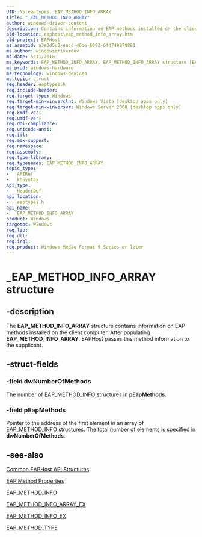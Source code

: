 ```yaml
---
UID: NS:eaptypes._EAP_METHOD_INFO_ARRAY
title: "_EAP_METHOD_INFO_ARRAY"
author: windows-driver-content
description: Contains information on EAP methods installed on the client computer.
old-location: eaphost\eap_method_info_array.htm
old-project: EAPHost
ms.assetid: a3e2d5c0-eacd-46de-b092-6fd749870881
ms.author: windowsdriverdev
ms.date: 5/11/2018
ms.keywords: EAP_METHOD_INFO_ARRAY, EAP_METHOD_INFO_ARRAY structure [EAPHost], PEAP_METHOD_INFO_ARRAY, PEAP_METHOD_INFO_ARRAY structure pointer [EAPHost], _EAP_METHOD_INFO_ARRAY, eaphost.eap_method_info_array, eaptypes/EAP_METHOD_INFO_ARRAY, eaptypes/PEAP_METHOD_INFO_ARRAY
ms.prod: windows-hardware
ms.technology: windows-devices
ms.topic: struct
req.header: eaptypes.h
req.include-header: 
req.target-type: Windows
req.target-min-winverclnt: Windows Vista [desktop apps only]
req.target-min-winversvr: Windows Server 2008 [desktop apps only]
req.kmdf-ver: 
req.umdf-ver: 
req.ddi-compliance: 
req.unicode-ansi: 
req.idl: 
req.max-support: 
req.namespace: 
req.assembly: 
req.type-library: 
req.typenames: EAP_METHOD_INFO_ARRAY
topic_type:
-	APIRef
-	kbSyntax
api_type:
-	HeaderDef
api_location:
-	eaptypes.h
api_name:
-	EAP_METHOD_INFO_ARRAY
product: Windows
targetos: Windows
req.lib: 
req.dll: 
req.irql: 
req.product: Windows Media Format 9 Series or later
---
```


# _EAP_METHOD_INFO_ARRAY structure


## -description


The <b>EAP_METHOD_INFO_ARRAY</b> structure contains information on EAP methods installed on the client computer. After populating <b>EAP_METHOD_INFO_ARRAY</b>, EAPHost passes this method information to the supplicant.


## -struct-fields




### -field dwNumberOfMethods

The number of <a href="https://msdn.microsoft.com/89b5dcbd-afa9-40a8-ab04-2caee01ce0a3">EAP_METHOD_INFO</a> structures in <b>pEapMethods</b>.


### -field pEapMethods

Pointer to the address of the first element in an array of <a href="https://msdn.microsoft.com/89b5dcbd-afa9-40a8-ab04-2caee01ce0a3">EAP_METHOD_INFO</a> structures. The total number of elements is specified in <b>dwNumberOfMethods</b>.


## -see-also




<a href="https://msdn.microsoft.com/f6f3b909-1e89-47f8-853c-c0f3f2414817">Common EAPHost API Structures</a>



<a href="https://msdn.microsoft.com/10407b85-5d2c-4c75-9b65-a0d65d4cc7ab">EAP Method Properties</a>



<a href="https://msdn.microsoft.com/89b5dcbd-afa9-40a8-ab04-2caee01ce0a3">EAP_METHOD_INFO</a>



<a href="https://msdn.microsoft.com/3deb04da-3071-4ddd-a7cb-82a1c47c3677">EAP_METHOD_INFO_ARRAY_EX</a>



<a href="https://msdn.microsoft.com/2d25f418-2130-4f9c-b3f4-f639dfba020a">EAP_METHOD_INFO_EX</a>



<a href="https://msdn.microsoft.com/47702dd9-d9c2-4dd5-a12d-23a55b031d27">EAP_METHOD_TYPE</a>
 

 

